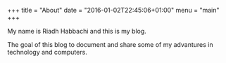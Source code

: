 +++
title = "About"
date = "2016-01-02T22:45:06+01:00"
menu = "main"
+++

My name is Riadh Habbachi and this is my blog.

The goal of this blog to document and share some of my advantures in technology
and computers.
